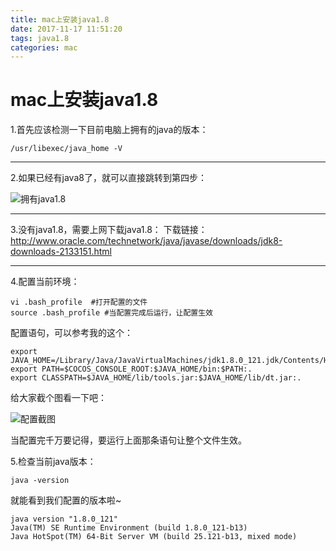 ```yaml
---
title: mac上安装java1.8
date: 2017-11-17 11:51:20
tags: java1.8
categories: mac
---
```


# mac上安装java1.8

1.首先应该检测一下目前电脑上拥有的java的版本：
````
/usr/libexec/java_home -V
````
----

2.如果已经有java8了，就可以直接跳转到第四步：

![拥有java1.8](http://upload-images.jianshu.io/upload_images/2585384-067a0e7b037c14dd.png?imageMogr2/auto-orient/strip%7CimageView2/2/w/1240)

----

3.没有java1.8，需要上网下载java1.8：
下载链接：http://www.oracle.com/technetwork/java/javase/downloads/jdk8-downloads-2133151.html

----

4.配置当前环境：
````
vi .bash_profile  #打开配置的文件
source .bash_profile #当配置完成后运行，让配置生效
````
配置语句，可以参考我的这个：
````
export JAVA_HOME=/Library/Java/JavaVirtualMachines/jdk1.8.0_121.jdk/Contents/Home
export PATH=$COCOS_CONSOLE_ROOT:$JAVA_HOME/bin:$PATH:.
export CLASSPATH=$JAVA_HOME/lib/tools.jar:$JAVA_HOME/lib/dt.jar:.
````

给大家截个图看一下吧：

![配置截图](http://upload-images.jianshu.io/upload_images/2585384-a010212ee14ef7e2.png?imageMogr2/auto-orient/strip%7CimageView2/2/w/1240)

当配置完千万要记得，要运行上面那条语句让整个文件生效。

5.检查当前java版本：
````
java -version
````
就能看到我们配置的版本啦~
````
java version "1.8.0_121"
Java(TM) SE Runtime Environment (build 1.8.0_121-b13)
Java HotSpot(TM) 64-Bit Server VM (build 25.121-b13, mixed mode)
````
